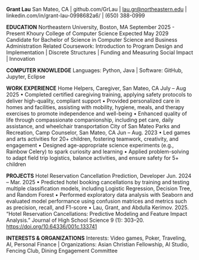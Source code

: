 **Grant Lau** 
San Mateo, CA | github.com/GrLau | lau.gr@northeastern.edu | linkedin.com/in/grant-lau-0998682a6/ | (650) 388-0999

**EDUCATION**
Northeastern University, Boston, MA 						           September 2025 - Present
Khoury College of Computer Science 							       Expected May 2029
Candidate for Bachelor of Science in Computer Science and Business Administration
Related Coursework:	Introduction to Program Design and Implementation | Discrete Structures | Funding and Measuring Social Impact | Innovation

**COMPUTER KNOWLEDGE**
Languages: Python, Java | Software: GitHub, Jupyter, Eclipse

**WORK EXPERIENCE**
Home Helpers, Caregiver, San Mateo, CA 						          July – Aug 2025
•	Completed certified caregiving training, applying safety protocols to deliver high-quality, compliant support
•	Provided personalized care in homes and facilities, assisting with mobility, hygiene, meals, and therapy exercises to promote independence and well-being
•	Enhanced quality of life through compassionate companionship, including pet care, daily assistance, and wheelchair transportation
City of San Mateo Parks and Recreation, Camp Counselor, San Mateo, CA	         Jun – Aug. 2023
•	Led games and arts activities for 20+ children, fostering teamwork, creativity, and engagement
•	Designed age-appropriate science experiments (e.g., Rainbow Celery) to spark curiosity and learning
•	Applied problem-solving to adapt field trip logistics, balance activities, and ensure safety for 5+ children

**PROJECTS** 
Hotel Reservation Cancellation Prediction, Developer					   Jun. 2024 – Mar. 2025
•	Predicted hotel booking cancellations by training and testing multiple classification models, including Logistic Regression, Decision Tree, and Random Forest
•	Performed exploratory data analysis with Seaborn and evaluated model performance using confusion matrices and metrics such as precision, recall, and F1-score
•	Lau, Grant, and Abdulla Kerimov. 2025. “Hotel Reservation Cancellations: Predictive Modeling and Feature Impact Analysis.” Journal of High School Science 9 (1): 303–20.
https://doi.org/10.64336/001c.133741 

**INTERESTS & ORGANIZATIONS**
Interests: Video games, Poker, Traveling, AI, Personal Finance | Organizations: Asian Christian Fellowship, AI Studio, Fencing Club, Dining Engagement Committee

